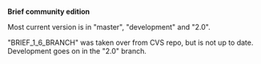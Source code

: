 **Brief community edition**

Most current version is in "master", "development" and "2.0".

"BRIEF_1_6_BRANCH" was taken over from CVS repo, but is not up to date. Development goes on in the "2.0" branch.